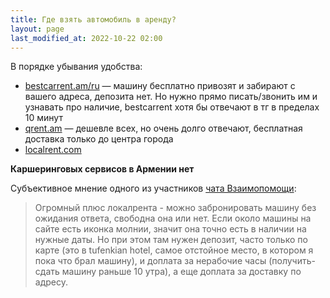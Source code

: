 ```yaml
---
title: Где взять автомобиль в аренду?
layout: page
last_modified_at: 2022-10-22 02:00
---
```


В порядке убывания удобства:
- [bestcarrent.am/ru](https://bestcarrent.am/ru) — машину бесплатно привозят и забирают с вашего адреса, депозита нет. Но нужно прямо писать/звонить им и узнавать про наличие, bestcarrent хотя бы отвечают в тг в пределах 10 минут
- [qrent.am](https://qrent.am) — дешевле всех, но очень долго отвечают, бесплатная доставка только до центра города
- [localrent.com](https://localrent.com)

**Каршеринговых сервисов в Армении нет**

Субъективное мнение одного из участников [чата Взаимопомощи](https://t.me/+szFNNJqf1J42Zjhi):

> Огромный плюс локалрента - можно забронировать машину без ожидания ответа, свободна она или нет. Если около машины на сайте
> есть иконка молнии, значит она точно есть в наличии на нужные даты. Но при этом там нужен депозит, часто только по карте
> (это в tufenkian hotel, самое отстойное место, в котором я пока что брал машину), и доплата за нерабочие часы
> (получить-сдать машину раньше 10 утра), а еще доплата за доставку по адресу.
